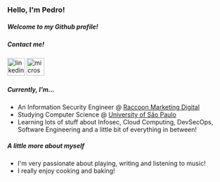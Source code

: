 ### Hello, I'm Pedro!
##### Welcome to my Github profile!

##### Contact me!
[<img src='https://cdn.jsdelivr.net/npm/simple-icons@3.0.1/icons/linkedin.svg' alt='linkedin' height='40'>](https://www.linkedin.com/in/pedrohdjs/)  [<img src='https://cdn.jsdelivr.net/npm/simple-icons@3.0.1/icons/microsoftoutlook.svg' alt='microsoftoutlook' height='40'>](mailto:pedrohdjs@outlook.com)  

##### Currently, I'm...
- An Information Security Engineer @ [Raccoon Marketing Digital](https://www.linkedin.com/company/raccoon-marketing-digital/)
- Studying Computer Science @ [University of São Paulo](https://www5.usp.br/english/institutional/)
- Learning lots of stuff about Infosec, Cloud Computing, DevSecOps, Software Engineering and a little bit of everything in between!

##### A little more about myself
- I'm very passionate about playing, writing and listening to music!
- I really enjoy cooking and baking!
